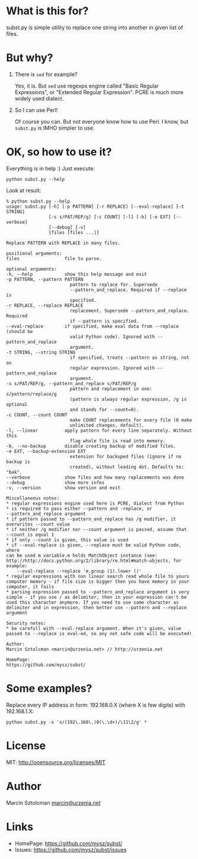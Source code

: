 What is this for?
=================

subst.py is simple utility to replace one string into another in given list of files.

But why?
========

1. There is `sed` for example?

    Yes, it is. But `sed` use regexps engine called "Basic Regular Expressions", or "Extended
    Regular Expression". PCRE is much more widely used dialect.

2. So I can use Perl!

    Of course you can. But not everyone know how to use Perl. I know, but `subst.py` is IMHO
    simpler to use.

OK, so how to use it?
=====================

Everything is in help :) Just execute:

    python subst.py --help

Look at result:

    % python subst.py --help                                 
    usage: subst.py [-h] [-p PATTERN] [-r REPLACE] [--eval-replace] [-t STRING]
                    [-s s/PAT/REP/g] [-c COUNT] [-l] [-b] [-e EXT] [--verbose]
                    [--debug] [-v]
                    [files [files ...]]
    
    Replace PATTERN with REPLACE in many files.
    
    positional arguments:
    files                 file to parse.
    
    optional arguments:
    -h, --help            show this help message and exit
    -p PATTERN, --pattern PATTERN
                            pattern to replace for. Supersede
                            --pattern_and_replace. Required if --replace is
                            specified.
    -r REPLACE, --replace REPLACE
                            replacement. Supersede --pattern_and_replace. Required
                            if --pattern is specified.
    --eval-replace        if specified, make eval data from --replace (should be
                            valid Python code). Ignored with --pattern_and_replace
                            argument.
    -t STRING, --string STRING
                            if specified, treats --pattern as string, not as
                            regular expression. Ignored with --pattern_and_replace
                            argument.
    -s s/PAT/REP/g, --pattern_and_replace s/PAT/REP/g
                            pattern and replacement in one: s/pattern/replace/g
                            (pattern is always regular expression, /g is optional
                            and stands for --count=0).
    -c COUNT, --count COUNT
                            make COUNT replacements for every file (0 make
                            unlimited changes, default).
    -l, --linear          apply pattern for every line separately. Without this
                            flag whole file is read into memory.
    -b, --no-backup       disable creating backup of modified files.
    -e EXT, --backup-extension EXT
                            extension for backuped files (ignore if no backup is
                            created), without leading dot. Defaults to: "bak".
    --verbose             show files and how many replacements was done
    --debug               show more infos
    -v, --version         show version and exit
    
    Miscellaneous notes:
    * regular expressions engine used here is PCRE, dialect from Python
    * is required to pass either --pattern and -replace, or
    --pattern_and_replace argument
    * if pattern passed to --pattern_and_replace has /g modifier, it
    overwrites --count value
    * if neither /g modifier nor --count argument is passed, assume that
    --count is equal 1
    * if only --count is given, this value is used
    * if --eval-replace is given, --replace must be valid Python code, where
    can be used m variable.m holds MatchObject instance (see:
    http://http://docs.python.org/2/library/re.html#match-objects, for
    example:
        --eval-replace --replace 'm.group (1).lower ()'
    * regular expressions with non linear search read whole file to yours
    computer memory - if file size is bigger then you have memory in your
    computer, it fails
    * parsing expression passed to --pattern_and_replace argument is very
    simple - if you use / as delimiter, then in your expression can't be
    used this character anymore. If you need to use same character as
    delimiter and in expression, then better use --pattern and --replace
    argument
    
    Security notes:
    * be carefull with --eval-replace argument. When it's given, value
    passed to --replace is eval-ed, so any not safe code will be executed!
    
    Author:
    Marcin Sztolcman <marcin@urzenia.net> // http://urzenia.net
    
    HomePage:
    https://github.com/mysz/subst/

Some examples?
==============

Replace every IP address in form: 192.168.0.X (where X is few digits) with
192.168.1.X:

    python subst.py -s 's/(192\.168\.)0(\.\d+)/\11\2/g' *

License
=======

MIT: http://opensource.org/licenses/MIT

Author
======

Marcin Sztolcman <marcin@urzenia.net>

Links
=====

* HomePage: https://github.com/mysz/subst/
* Issues:   https://github.com/mysz/subst/issues

